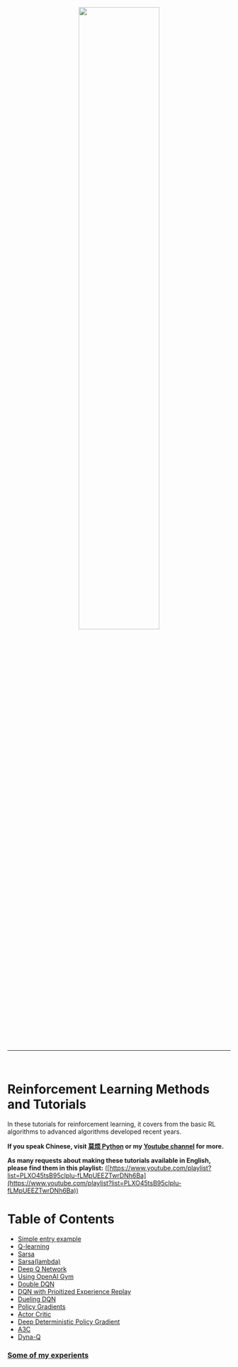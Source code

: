<p align="center">
    <a href="https://www.youtube.com/watch?v=pieI7rOXELI&list=PLXO45tsB95cIplu-fLMpUEEZTwrDNh6Ba" target="_blank">
    <img width="60%" src="https://github.com/MorvanZhou/Reinforcement-learning-with-tensorflow/blob/master/RL_cover.jpg" style="max-width:100%;">
    </a>
</p>

---

<br>

# Reinforcement Learning Methods and Tutorials

In these tutorials for reinforcement learning, it covers from the basic RL algorithms to advanced algorithms developed recent years.

**If you speak Chinese, visit [莫烦 Python](https://morvanzhou.github.io/tutorials/) or my [Youtube channel](https://www.youtube.com/channel/UCdyjiB5H8Pu7aDTNVXTTpcg) for more.**

**As many requests about making these tutorials available in English, please find them in this playlist:** ([https://www.youtube.com/playlist?list=PLXO45tsB95cIplu-fLMpUEEZTwrDNh6Ba](https://www.youtube.com/playlist?list=PLXO45tsB95cIplu-fLMpUEEZTwrDNh6Ba))

# Table of Contents

* [Simple entry example](https://github.com/MorvanZhou/Reinforcement-learning-with-tensorflow/tree/master/contents/1_command_line_reinforcement_learning)
* [Q-learning](https://github.com/MorvanZhou/Reinforcement-learning-with-tensorflow/tree/master/contents/2_Q_Learning_maze)
* [Sarsa](https://github.com/MorvanZhou/Reinforcement-learning-with-tensorflow/tree/master/contents/3_Sarsa_maze)
* [Sarsa(lambda)](https://github.com/MorvanZhou/Reinforcement-learning-with-tensorflow/tree/master/contents/4_Sarsa_lambda_maze)
* [Deep Q Network](https://github.com/MorvanZhou/Reinforcement-learning-with-tensorflow/tree/master/contents/5_Deep_Q_Network)
* [Using OpenAI Gym](https://github.com/MorvanZhou/Reinforcement-learning-with-tensorflow/tree/master/contents/6_OpenAI_gym)
* [Double DQN](https://github.com/MorvanZhou/Reinforcement-learning-with-tensorflow/tree/master/contents/5.1_Double_DQN)
* [DQN with Prioitized Experience Replay](https://github.com/MorvanZhou/Reinforcement-learning-with-tensorflow/tree/master/contents/5.2_Prioritized_Replay_DQN)
* [Dueling DQN](https://github.com/MorvanZhou/Reinforcement-learning-with-tensorflow/tree/master/contents/5.3_Dueling_DQN)
* [Policy Gradients](https://github.com/MorvanZhou/Reinforcement-learning-with-tensorflow/tree/master/contents/7_Policy_gradient_softmax)
* [Actor Critic](https://github.com/MorvanZhou/Reinforcement-learning-with-tensorflow/tree/master/contents/8_Actor_Critic_Advantage)
* [Deep Deterministic Policy Gradient](https://github.com/MorvanZhou/Reinforcement-learning-with-tensorflow/tree/master/contents/9_Deep_Deterministic_Policy_Gradient_DDPG)
* [A3C](https://github.com/MorvanZhou/Reinforcement-learning-with-tensorflow/tree/master/contents/10_A3C)
* [Dyna-Q](https://github.com/MorvanZhou/Reinforcement-learning-with-tensorflow/tree/master/contents/11_Dyna_Q)

### [Some of my experients](https://github.com/MorvanZhou/Reinforcement-learning-with-tensorflow/tree/master/experiments)
